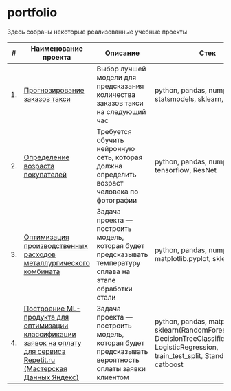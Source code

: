 # portfolio

Здесь собраны некоторые реализованные учебные проекты

| #    | Наименование проекта                | Описание                                                     | Стек                                                         |
| ---- | ------------------------------------------------------------ | ------------------------------------------------------------ | ------------------------------------------------------------ |
| 1.   | [Прогнозирование заказов такси](https://github.com/Glutok/forecasting_taxi_orders) | Выбор лучшей модели для предсказания количества заказов такси на следующий час | python, pandas, numpy, statsmodels, sklearn, keras       |
| 2.   | [Определение возраста покупателей](https://github.com/Glutok/age_prediction) | Требуется обучить нейронную сеть, которая должна определить возраст человека по фотографии | python, pandas, numpy, tensorflow, ResNet       |
| 3.   | [Оптимизация производственных расходов металлургического комбината](https://github.com/Glutok/steel_temperature_prediction) | Задача проекта — построить модель, которая будет предсказывать температуру сплава на этапе обработки стали | python, pandas, numpy, matplotlib.pyplot, sklearn       |
| 4.   | [Построение ML-продукта для оптимизации классификации заявок на оплату для сервиса Repetit.ru (Мастерская Данных Яндекс)](https://github.com/Glutok/repetit_ru) | Задача проекта — построить модель, которая будет предсказывать вероятность оплаты заявки клиентом | python, pandas, matplotlib, sklearn(RandomForestClassifier, DecisionTreeClassifier, LogisticRegression, train_test_split, StandardScaler), catboost       |


